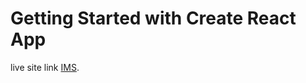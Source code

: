 # Getting Started with Create React App

live site link [IMS](https://imaginative-bombolone-8c39d0.netlify.app/).
